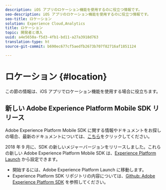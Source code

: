 ```yaml
---
description: iOS アプリのロケーション機能を使用するのに役立つ情報です。
seo-description: iOS アプリのロケーション機能を使用するのに役立つ情報です。
seo-title: ロケーション
solution: Experience Cloud,Analytics
title: ロケーション
topic: 開発者と導入
uuid: a4e5650a-f5d3-4fb1-bd11-a27a3918d763
translation-type: ht
source-git-commit: b690ec677cf5aedfb2673b707f82716af1851124

---
```



# ロケーション {#location}

この節の情報は、iOS アプリでロケーション機能を使用する場合に役立ちます。

## 新しい Adobe Experience Platform Mobile SDK リリース

Adobe Experience Platform Mobile SDK に関する情報やドキュメントをお探しの場合、最新のドキュメントについては、[こちら](https://aep-sdks.gitbook.io/docs/)をクリックしてください。

2018 年 9 月に、SDK の新しいメジャーバージョンをリリースしました。これらの新しい Adobe Experience Platform Mobile SDK は、[Experience Platform Launch](https://www.adobe.com/jp/experience-platform/launch.html) から設定できます。

* 開始するには、Adobe Experience Platform Launch に移動します。
* Experience Platform SDK リポジトリの内容については、[Github: Adobe Experience Platform SDK](https://github.com/Adobe-Marketing-Cloud/acp-sdks) を参照してください。
